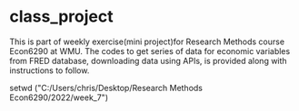 # class_project
This is part of weekly exercise(mini project)for Research Methods course Econ6290 at WMU. 
The codes to get series of data for economic variables from FRED database, downloading data using APIs, is provided along with instructions to follow. 

setwd ("C:/Users/chris/Desktop/Research Methods Econ6290/2022/week_7")

